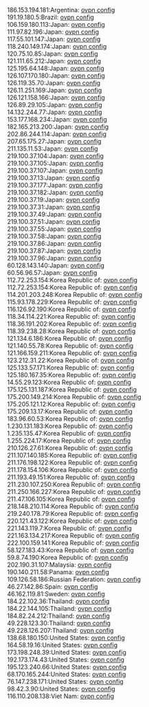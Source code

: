 186.153.194.181:Argentina: [ovpn config](vpn/186_153_194_181.ovpn)  
191.19.180.5:Brazil: [ovpn config](vpn/191_19_180_5.ovpn)  
106.159.180.113:Japan: [ovpn config](vpn/106_159_180_113.ovpn)  
111.97.82.196:Japan: [ovpn config](vpn/111_97_82_196.ovpn)  
117.55.101.147:Japan: [ovpn config](vpn/117_55_101_147.ovpn)  
118.240.149.174:Japan: [ovpn config](vpn/118_240_149_174.ovpn)  
120.75.10.85:Japan: [ovpn config](vpn/120_75_10_85.ovpn)  
121.111.65.212:Japan: [ovpn config](vpn/121_111_65_212.ovpn)  
125.195.64.148:Japan: [ovpn config](vpn/125_195_64_148.ovpn)  
126.107.170.180:Japan: [ovpn config](vpn/126_107_170_180.ovpn)  
126.119.35.70:Japan: [ovpn config](vpn/126_119_35_70.ovpn)  
126.11.251.169:Japan: [ovpn config](vpn/126_11_251_169.ovpn)  
126.121.158.166:Japan: [ovpn config](vpn/126_121_158_166.ovpn)  
126.89.29.105:Japan: [ovpn config](vpn/126_89_29_105.ovpn)  
14.132.244.77:Japan: [ovpn config](vpn/14_132_244_77.ovpn)  
153.177.168.234:Japan: [ovpn config](vpn/153_177_168_234.ovpn)  
182.165.213.200:Japan: [ovpn config](vpn/182_165_213_200.ovpn)  
202.86.244.114:Japan: [ovpn config](vpn/202_86_244_114.ovpn)  
207.65.175.27:Japan: [ovpn config](vpn/207_65_175_27.ovpn)  
211.135.11.53:Japan: [ovpn config](vpn/211_135_11_53.ovpn)  
219.100.37.104:Japan: [ovpn config](vpn/219_100_37_104.ovpn)  
219.100.37.105:Japan: [ovpn config](vpn/219_100_37_105.ovpn)  
219.100.37.107:Japan: [ovpn config](vpn/219_100_37_107.ovpn)  
219.100.37.13:Japan: [ovpn config](vpn/219_100_37_13.ovpn)  
219.100.37.177:Japan: [ovpn config](vpn/219_100_37_177.ovpn)  
219.100.37.182:Japan: [ovpn config](vpn/219_100_37_182.ovpn)  
219.100.37.19:Japan: [ovpn config](vpn/219_100_37_19.ovpn)  
219.100.37.31:Japan: [ovpn config](vpn/219_100_37_31.ovpn)  
219.100.37.49:Japan: [ovpn config](vpn/219_100_37_49.ovpn)  
219.100.37.51:Japan: [ovpn config](vpn/219_100_37_51.ovpn)  
219.100.37.55:Japan: [ovpn config](vpn/219_100_37_55.ovpn)  
219.100.37.58:Japan: [ovpn config](vpn/219_100_37_58.ovpn)  
219.100.37.86:Japan: [ovpn config](vpn/219_100_37_86.ovpn)  
219.100.37.87:Japan: [ovpn config](vpn/219_100_37_87.ovpn)  
219.100.37.96:Japan: [ovpn config](vpn/219_100_37_96.ovpn)  
60.128.143.140:Japan: [ovpn config](vpn/60_128_143_140.ovpn)  
60.56.96.57:Japan: [ovpn config](vpn/60_56_96_57.ovpn)  
112.72.253.154:Korea Republic of: [ovpn config](vpn/112_72_253_154.ovpn)  
112.72.253.154:Korea Republic of: [ovpn config](vpn/112_72_253_154.ovpn)  
114.201.203.248:Korea Republic of: [ovpn config](vpn/114_201_203_248.ovpn)  
115.93.178.229:Korea Republic of: [ovpn config](vpn/115_93_178_229.ovpn)  
116.126.92.190:Korea Republic of: [ovpn config](vpn/116_126_92_190.ovpn)  
118.34.114.221:Korea Republic of: [ovpn config](vpn/118_34_114_221.ovpn)  
118.36.191.202:Korea Republic of: [ovpn config](vpn/118_36_191_202.ovpn)  
118.39.238.28:Korea Republic of: [ovpn config](vpn/118_39_238_28.ovpn)  
121.134.6.186:Korea Republic of: [ovpn config](vpn/121_134_6_186.ovpn)  
121.140.55.78:Korea Republic of: [ovpn config](vpn/121_140_55_78.ovpn)  
121.166.159.211:Korea Republic of: [ovpn config](vpn/121_166_159_211.ovpn)  
123.212.31.22:Korea Republic of: [ovpn config](vpn/123_212_31_22.ovpn)  
125.133.57.171:Korea Republic of: [ovpn config](vpn/125_133_57_171.ovpn)  
125.180.167.35:Korea Republic of: [ovpn config](vpn/125_180_167_35.ovpn)  
14.55.29.123:Korea Republic of: [ovpn config](vpn/14_55_29_123.ovpn)  
175.125.131.187:Korea Republic of: [ovpn config](vpn/175_125_131_187.ovpn)  
175.200.149.214:Korea Republic of: [ovpn config](vpn/175_200_149_214.ovpn)  
175.205.121.12:Korea Republic of: [ovpn config](vpn/175_205_121_12.ovpn)  
175.209.13.17:Korea Republic of: [ovpn config](vpn/175_209_13_17.ovpn)  
183.96.60.53:Korea Republic of: [ovpn config](vpn/183_96_60_53.ovpn)  
1.230.131.183:Korea Republic of: [ovpn config](vpn/1_230_131_183.ovpn)  
1.235.135.47:Korea Republic of: [ovpn config](vpn/1_235_135_47.ovpn)  
1.255.224.17:Korea Republic of: [ovpn config](vpn/1_255_224_17.ovpn)  
210.126.27.61:Korea Republic of: [ovpn config](vpn/210_126_27_61.ovpn)  
211.107.140.185:Korea Republic of: [ovpn config](vpn/211_107_140_185.ovpn)  
211.176.198.122:Korea Republic of: [ovpn config](vpn/211_176_198_122.ovpn)  
211.178.154.106:Korea Republic of: [ovpn config](vpn/211_178_154_106.ovpn)  
211.193.49.151:Korea Republic of: [ovpn config](vpn/211_193_49_151.ovpn)  
211.230.107.250:Korea Republic of: [ovpn config](vpn/211_230_107_250.ovpn)  
211.250.166.227:Korea Republic of: [ovpn config](vpn/211_250_166_227.ovpn)  
211.47.106.105:Korea Republic of: [ovpn config](vpn/211_47_106_105.ovpn)  
218.148.210.114:Korea Republic of: [ovpn config](vpn/218_148_210_114.ovpn)  
219.240.178.79:Korea Republic of: [ovpn config](vpn/219_240_178_79.ovpn)  
220.121.43.122:Korea Republic of: [ovpn config](vpn/220_121_43_122.ovpn)  
221.143.119.7:Korea Republic of: [ovpn config](vpn/221_143_119_7.ovpn)  
221.163.134.217:Korea Republic of: [ovpn config](vpn/221_163_134_217.ovpn)  
222.100.159.141:Korea Republic of: [ovpn config](vpn/222_100_159_141.ovpn)  
58.127.183.43:Korea Republic of: [ovpn config](vpn/58_127_183_43.ovpn)  
59.8.74.190:Korea Republic of: [ovpn config](vpn/59_8_74_190.ovpn)  
202.190.31.107:Malaysia: [ovpn config](vpn/202_190_31_107.ovpn)  
190.140.211.58:Panama: [ovpn config](vpn/190_140_211_58.ovpn)  
109.126.58.186:Russian Federation: [ovpn config](vpn/109_126_58_186.ovpn)  
46.27.142.86:Spain: [ovpn config](vpn/46_27_142_86.ovpn)  
46.162.119.81:Sweden: [ovpn config](vpn/46_162_119_81.ovpn)  
184.22.102.36:Thailand: [ovpn config](vpn/184_22_102_36.ovpn)  
184.22.144.105:Thailand: [ovpn config](vpn/184_22_144_105.ovpn)  
184.82.24.212:Thailand: [ovpn config](vpn/184_82_24_212.ovpn)  
49.228.123.30:Thailand: [ovpn config](vpn/49_228_123_30.ovpn)  
49.228.126.207:Thailand: [ovpn config](vpn/49_228_126_207.ovpn)  
138.68.180.150:United States: [ovpn config](vpn/138_68_180_150.ovpn)  
164.58.19.16:United States: [ovpn config](vpn/164_58_19_16.ovpn)  
173.198.248.39:United States: [ovpn config](vpn/173_198_248_39.ovpn)  
192.173.174.43:United States: [ovpn config](vpn/192_173_174_43.ovpn)  
195.123.240.66:United States: [ovpn config](vpn/195_123_240_66.ovpn)  
68.170.165.244:United States: [ovpn config](vpn/68_170_165_244.ovpn)  
76.147.238.171:United States: [ovpn config](vpn/76_147_238_171.ovpn)  
98.42.3.90:United States: [ovpn config](vpn/98_42_3_90.ovpn)  
116.110.208.138:Viet Nam: [ovpn config](vpn/116_110_208_138.ovpn)  
